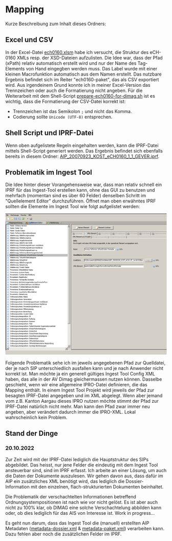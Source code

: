 # Mapping

Kurze Beschreibung zum Inhalt dieses Ordners:

## Excel und CSV

In der Excel-Datei [ech0160.xlsm](./ech0160.xlsm) habe ich versucht, die Struktur des eCH-0160 XMLs resp. der XSD-Dateien aufzulisten. Die Idee war, dass der Pfad (xPath) relativ automatisch erstellt wird und nur der Name des Tag-Elements von Hand eingegben werden muss. Das Label wurde mit einer kleinen Macrofunktion automatisch aus dem Namen erstellt. Das nutzbare Ergebnis befindet sich im Reiter "ech0160-paket", das als CSV exportiert wird. Aus irgendeinem Grund konnte ich in meiner Excel-Version das Trennzeichen oder auch die Formatierung nicht angeben. Für die Weiterarbeit mit dem Shell-Script [prepare-ech0160-for-dimag.sh](./prepare-ech0160-for-dimag.sh) ist es wichtig, dass die Formatierung der CSV-Datei korrekt ist:

* Trennzeichen ist das Semikolon `;` und nicht das Komma.
* Codierung sollte `Unicode (UTF-8)` entsprechen.

## Shell Script und IPRF-Datei

Wenn oben aufgelistete Regeln eingehalten werden, kann die IPRF-Datei mittels Shell-Script generiert werden. Das Ergebnis befindet sich ebenfalls bereits in diesem Ordner: [AIP_20070923_KOST_eCH0160_1_1_GEVER.iprf](./AIP_20070923_KOST_eCH0160_1_1_GEVER.iprf).

## Problematik im Ingest Tool

Die Idee hinter dieser Vorangehensweise war, dass man relativ schnell ein IPRF für das Ingest-Tool erstellen kann, ohne das GUI zu benutzen und mehrfach (momentan sind es über 60 Felder) denselben Schritt im "Quellelement Editor" durchzuführen. Öffnet man oben erwähntes IPRF sollten die Elemente im Ingest Tool wie folgt aufgelistet werden:

![Ingest Tool: Quellelement Editor](../docs/images/ingest-tool-quellelement-editor.png)

Folgende Problematik sehe ich im jeweils angegebenen Pfad zur Quelldatei, der je nach SIP unterschiedlich ausfallen kann und je nach Anwender nicht korrekt ist. Man möchte ja ein generell gültiges Ingest Tool Config XML haben, das alle in der AV Dimag gleichermassen nutzen können. Dasselbe geschieht, wenn wir eine allgemeine IPRO-Datei definieren, die das Mapping enthält. In einem Ingest Tool Projekt wird jeweils der Pfad zur besagten IPRF-Datei angegeben und im XML abgelegt. Wenn aber jemand vom z.B. Kanton Aargau dieses IPRO nutzen möchte stimmt der Pfad zur IPRF-Datei natürlich nicht mehr. Man kann den Pfad zwar immer neu angeben, aber verändert dadurch immer die IPRO-XML. Lokal wahrscheinlich kein Problem.

## Stand der Dinge 

### 20.10.2022

Zur Zeit wird mit der IPRF-Datei lediglich die Hauptstruktur des SIPs abgebildet. Das heisst, nur jene Felder die eindeutig mit dem Ingest Tool ansteuerbar sind, sind im IPRF erfasst. Ich arbeite an einer Lösung, um auch die Daten der Dokumente auszulesen. Wir gehen davon aus, dass dafür im AIP ein zusätzliches XML benötigt wird, das lediglich die Dossier-Information mit den einzelnen, flach-strukturierten Dokumenten beinhaltet.

Die Problematik der verschachtelten Informationen betreffend Ordnungsystempositionen ist nach wie vor nicht gelöst. Es ist aber auch nicht zu 100% klar, ob DIMAG eine solche Verschachtelung abbilden kann oder, ob dies lediglich für das AIS von Interesse ist. Work in progress...

Es geht nun darum, dass das Ingest Tool die (manuell) erstellten AIP Metadaten ([metadata-dossier.xml](../testdaten/AIP_20070923_KOST_eCH0160_1_1_GEVER/22.06.12/metadata-dossier.xml) & [metadata-paket.xml](../testdaten/AIP_20070923_KOST_eCH0160_1_1_GEVER/22.06.12/metadata-paket.xml)) verarbeiten kann. Dazu fehlen aber noch die zusätzlichen Felder im IPRF.

